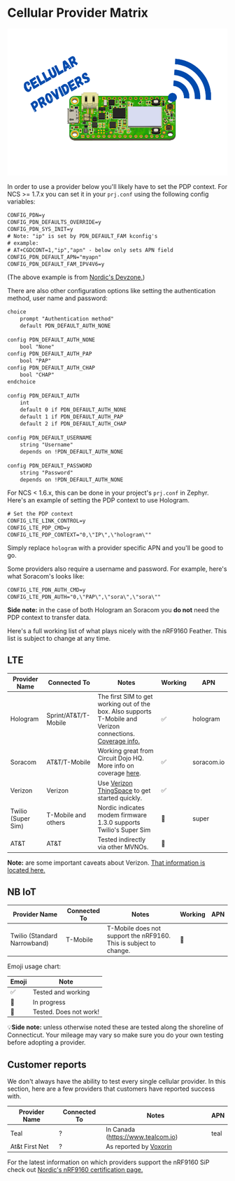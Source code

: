 # Cellular Provider Matrix

![Cellular](img/cellular.png)

In order to use a provider below you'll likely have to set the PDP context. For NCS >= 1.7.x you can set it in your `prj.conf` using the following config variables:

```
CONFIG_PDN=y
CONFIG_PDN_DEFAULTS_OVERRIDE=y
CONFIG_PDN_SYS_INIT=y
# Note: "ip" is set by PDN_DEFAULT_FAM kconfig's
# example:
# AT+CGDCONT=1,"ip","apn" - below only sets APN field
CONFIG_PDN_DEFAULT_APN="myapn"
CONFIG_PDN_DEFAULT_FAM_IPV4V6=y
```

(The above example is from [Nordic's Devzone.](https://devzone.nordicsemi.com/f/nordic-q-a/82891/pdp-usage))

There are also other configuration options like setting the authentication method, user name and password:

```
choice
	prompt "Authentication method"
	default PDN_DEFAULT_AUTH_NONE

config PDN_DEFAULT_AUTH_NONE
	bool "None"
config PDN_DEFAULT_AUTH_PAP
	bool "PAP"
config PDN_DEFAULT_AUTH_CHAP
	bool "CHAP"
endchoice

config PDN_DEFAULT_AUTH
	int
	default 0 if PDN_DEFAULT_AUTH_NONE
	default 1 if PDN_DEFAULT_AUTH_PAP
	default 2 if PDN_DEFAULT_AUTH_CHAP

config PDN_DEFAULT_USERNAME
	string "Username"
	depends on !PDN_DEFAULT_AUTH_NONE

config PDN_DEFAULT_PASSWORD
	string "Password"
	depends on !PDN_DEFAULT_AUTH_NONE
```

For NCS < 1.6.x, this can be done in your project's `prj.conf` in Zephyr. Here's an example of setting the PDP context to use Hologram.

```
# Set the PDP context
CONFIG_LTE_LINK_CONTROL=y
CONFIG_LTE_PDP_CMD=y
CONFIG_LTE_PDP_CONTEXT="0,\"IP\",\"hologram\""
```

Simply replace `hologram` with a provider specific APN and you'll be good to go.

Some providers also require a username and password. For example, here's what Soracom's looks like:

```
CONFIG_LTE_PDN_AUTH_CMD=y
CONFIG_LTE_PDN_AUTH="0,\"PAP\",\"sora\",\"sora\""
```

**Side note:** in the case of both Hologram an Soracom you **do not** need the PDP context to transfer data.

Here's a full working list of what plays nicely with the nRF9160 Feather. This list is subject to change at any time.

## LTE

| Provider Name      | Connected To         | Notes                                                                                                                                                                  | Working | APN        |
| ------------------ | -------------------- | ---------------------------------------------------------------------------------------------------------------------------------------------------------------------- | ------- | ---------- |
| Hologram           | Sprint/AT&T/T-Mobile | The first SIM to get working out of the box. Also supports T-Mobile and Verizon connections. [Coverage info.](https://www.hologram.io/pricing/coverage#coverage-table) | ✅      | hologram   |
| Soracom            | AT&T/T-Mobile        | Working great from Circuit Dojo HQ. More info on coverage [here](https://developers.soracom.io/en/docs/reference/carriers/).                                           | ✅      | soracom.io |
| Verizon            | Verizon              | Use [Verizon ThingSpace](http://thingspaceportal.verizon.com) to get started quickly.                                                                                  | ✅      |            |
| Twilio (Super Sim) | T-Mobile and others  | Nordic indicates modem firmware 1.3.0 supports Twilio's Super Sim                                                                                                      | 🔶      | super      |
| AT&T               | AT&T                 | Tested indirectly via other MVNOs.                                                                                                                                     | 🔶      |            |

**Note:** are some important caveats about Verizon. [That information is located here.](nrf9160-verizon.md)

## NB IoT

| Provider Name                | Connected To | Notes                                                             | Working | APN |
| ---------------------------- | ------------ | ----------------------------------------------------------------- | ------- | --- |
| Twilio (Standard Narrowband) | T-Mobile     | T-Mobile does not support the nRF9160. This is subject to change. | 🔴      |     |

Emoji usage chart:

| Emoji | Note                   |
| ----- | ---------------------- |
| ✅    | Tested and working     |
| 🔶    | In progress            |
| 🔴    | Tested. Does not work! |

💡**Side note:** unless otherwise noted these are tested along the shoreline of Connecticut. Your mileage may vary so make sure you do your own testing
before adopting a provider.

## Customer reports

We don't always have the ability to test every single cellular provider. In this section, here are a few providers that customers have reported success with.

| Provider Name  | Connected To | Notes                                                                                          | APN  |
| -------------- | ------------ | ---------------------------------------------------------------------------------------------- | ---- |
| Teal           | ?            | In Canada (https://www.tealcom.io)                                                             | teal |
| At&t First Net | ?            | As reported by [Voxorin](https://community.circuitdojo.com/d/400-firstnet-att-simcard-working) |      |

For the latest information on which providers support the nRF9160 SiP check out [Nordic's nRF9160 certification page.](https://www.nordicsemi.com/Products/Low-power-cellular-IoT/nRF9160-Certifications)
